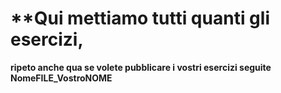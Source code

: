 # **Qui mettiamo tutti quanti gli esercizi, 
**ripeto anche qua se volete pubblicare i vostri esercizi seguite NomeFILE_VostroNOME**
